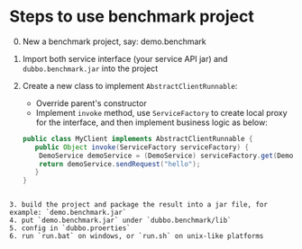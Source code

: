 # Steps to use benchmark project

0. New a benchmark project, say: demo.benchmark
1. Import both service interface (your service API jar) and `dubbo.benchmark.jar` into the project
2. Create a new class to implement `AbstractClientRunnable`:
    * Override parent's constructor
    * Implement `invoke` method, use `ServiceFactory` to create local proxy for the interface, and then implement business logic as below:
    
    ```java
    public class MyClient implements AbstractClientRunnable {
       public Object invoke(ServiceFactory serviceFactory) {
        DemoService demoService = (DemoService) serviceFactory.get(DemoService.class);
        return demoService.sendRequest("hello");
       }
    }
```

3. build the project and package the result into a jar file, for example: `demo.benchmark.jar`
4. put `demo.benchmark.jar` under `dubbo.benchmark/lib`
5. config in `dubbo.proerties`
6. run `run.bat` on windows, or `run.sh` on unix-like platforms
